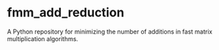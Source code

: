 # fmm_add_reduction
A Python repository for minimizing the number of additions in fast matrix multiplication algorithms.
